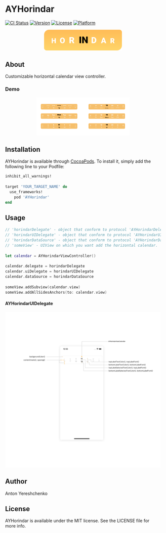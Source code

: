 # AYHorindar

[![CI Status](https://img.shields.io/travis/antonyereshchenko@gmail.com/AYHorindar.svg?style=flat)](https://travis-ci.org/antonyereshchenko@gmail.com/AYHorindar)
[![Version](https://img.shields.io/cocoapods/v/AYHorindar.svg?style=flat)](https://cocoapods.org/pods/AYHorindar)
[![License](https://img.shields.io/cocoapods/l/AYHorindar.svg?style=flat)](https://cocoapods.org/pods/AYHorindar)
[![Platform](https://img.shields.io/cocoapods/p/AYHorindar.svg?style=flat)](https://cocoapods.org/pods/AYHorindar)

<p align="center">
  <img width="50%" height="50%" src="https://github.com/bananaRanger/AYHorindar/blob/master/Resources/logo.png?raw=true">
</p>

## About

Customizable horizontal calendar view controller.

### Demo

<p align="center">
  <img width="60%" height="60%" src="https://github.com/bananaRanger/AYHorindar/blob/master/Resources/demo.png?raw=true">
</p>

## Installation

AYHorindar is available through [CocoaPods](https://cocoapods.org). To install
it, simply add the following line to your Podfile:

```ruby
inhibit_all_warnings!

target 'YOUR_TARGET_NAME' do
  use_frameworks!
	pod 'AYHorindar'
end
```

## Usage

```swift
// 'horindarDelegate' - object that conform to protocol 'AYHorindarDelegate'.
// 'horindarUIDelegate' - object that conform to protocol 'AYHorindarUIDelegate'.
// 'horindarDataSource' - object that conform to protocol 'AYHorindarDataSource'.
// 'someView' - UIView on which you want add the horizontal calendar.

let calendar = AYHorindarViewController()

calendar.delegate = horindarDelegate
calendar.uiDelegate = horindarUIDelegate
calendar.dataSource = horindarDataSource

someView.addSubview(calendar.view)
someView.addAllSidesAnchors(to: calendar.view)
```

#### AYHorindarUIDelegate

<p align="center">
  <img width="100%" height="100%" src="https://github.com/bananaRanger/AYHorindar/blob/master/Resources/UIDelegate.png?raw=true">
</p>


## Author

Anton Yereshchenko

## License

AYHorindar is available under the MIT license. See the LICENSE file for more info.
